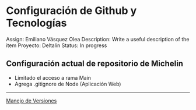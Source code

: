 # Configuración de Github y Tecnologías

Assign: Emiliano Vásquez Olea
Description: Write a useful description of the item
Proyecto: Deltalin
Status: In progress

## Configuración actual de repositorio de Michelin

- Limitado el acceso a rama Main
- Agrega .gitignore de Node (Aplicación Web)

---

[Manejo de Versiones](Configuracio%CC%81n%20de%20Github%20y%20Tecnologi%CC%81as%201c12ea460bf1417c8c77bf80e1990caf/Manejo%20de%20Versiones%2024d78a5df8e14ac282691d982b55ca1b.md)